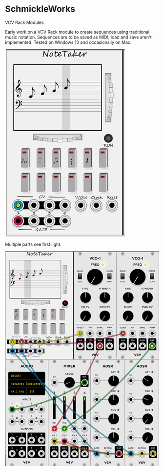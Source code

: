 # SchmickleWorks
VCV Rack Modules

Early work on a VCV Rack module to create sequences using traditional music notation.
Sequences are to be saved as MIDI; load and save aren't implemented.
Tested on Windows 10 and occasionally on Mac.

![](images/notetaker.PNG) 

Multiple parts see first light.

![](images/multipart.PNG) 

